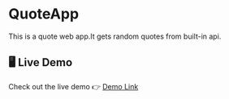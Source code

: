 # QuoteApp
This is a quote web app.It gets random quotes from built-in api.

## 🖥️ Live Demo

Check out the live demo 👉 [Demo Link](https://quoti.netlify.app/)
